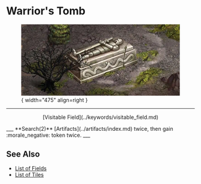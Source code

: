 # Warrior's Tomb

<figure markdown="span">

![Warrior's Tomb Map Location](../assets/locations-warriors_tomb.webp){ width="475" align=right }

</figure>

___
<p style="text-align: center;" markdown>[Visitable Field](../keywords/visitable_field.md)</p>
___
**Search(2)** [Artifacts](../artifacts/index.md) twice, then gain :morale_negative: token twice.
___


## See Also

- [List of Fields](index.md)
- [List of Tiles](../tiles/index.md)
